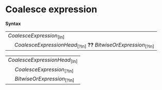 # Coalesce expression

**Syntax**

<table>
    <tr>
        <td colspan="2"><i>CoalesceExpression</i><sub>[In]</sub></td>
    </tr>
    <tr>
        <td>&nbsp;</td><td><i>CoalesceExpressionHead</i><sub>[?In]</sub> <b>??</b> <i>BitwiseOrExpression</i><sub>[?In]</sub></td>
    </tr>
</table>

<table>
    <tr>
        <td colspan="2"><i>CoalesceExpressionHead</i><sub>[In]</sub></td>
    </tr>
    <tr>
        <td>&nbsp;</td><td><i>CoalesceExpression</i><sub>[?In]</sub></td>
    </tr>
    <tr>
        <td>&nbsp;</td><td><i>BitwiseOrExpression</i><sub>[?In]</sub></td>
    </tr>
</table>